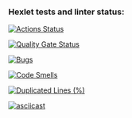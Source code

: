 ### Hexlet tests and linter status:
[![Actions Status](https://github.com/annetmyshkina/python-project-49/actions/workflows/hexlet-check.yml/badge.svg)](https://github.com/annetmyshkina/python-project-49/actions)

[![Quality Gate Status](https://sonarcloud.io/api/project_badges/measure?project=annetmyshkina_python-project-49&metric=alert_status)](https://sonarcloud.io/summary/new_code?id=annetmyshkina_python-project-49)

[![Bugs](https://sonarcloud.io/api/project_badges/measure?project=annetmyshkina_python-project-49&metric=bugs)](https://sonarcloud.io/summary/new_code?id=annetmyshkina_python-project-49)

[![Code Smells](https://sonarcloud.io/api/project_badges/measure?project=annetmyshkina_python-project-49&metric=code_smells)](https://sonarcloud.io/summary/new_code?id=annetmyshkina_python-project-49)

[![Duplicated Lines (%)](https://sonarcloud.io/api/project_badges/measure?project=annetmyshkina_python-project-49&metric=duplicated_lines_density)](https://sonarcloud.io/summary/new_code?id=annetmyshkina_python-project-49)

[![asciicast](https://asciinema.org/a/wfkvlCvVtBqL4bMmd5apulcdQ.svg)](https://asciinema.org/a/wfkvlCvVtBqL4bMmd5apulcdQ)
